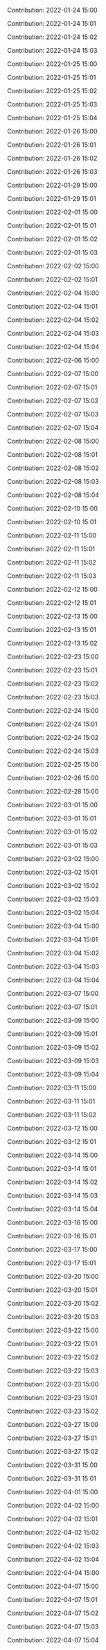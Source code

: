 Contribution: 2022-01-24 15:00

Contribution: 2022-01-24 15:01

Contribution: 2022-01-24 15:02

Contribution: 2022-01-24 15:03

Contribution: 2022-01-25 15:00

Contribution: 2022-01-25 15:01

Contribution: 2022-01-25 15:02

Contribution: 2022-01-25 15:03

Contribution: 2022-01-25 15:04

Contribution: 2022-01-26 15:00

Contribution: 2022-01-26 15:01

Contribution: 2022-01-26 15:02

Contribution: 2022-01-26 15:03

Contribution: 2022-01-29 15:00

Contribution: 2022-01-29 15:01

Contribution: 2022-02-01 15:00

Contribution: 2022-02-01 15:01

Contribution: 2022-02-01 15:02

Contribution: 2022-02-01 15:03

Contribution: 2022-02-02 15:00

Contribution: 2022-02-02 15:01

Contribution: 2022-02-04 15:00

Contribution: 2022-02-04 15:01

Contribution: 2022-02-04 15:02

Contribution: 2022-02-04 15:03

Contribution: 2022-02-04 15:04

Contribution: 2022-02-06 15:00

Contribution: 2022-02-07 15:00

Contribution: 2022-02-07 15:01

Contribution: 2022-02-07 15:02

Contribution: 2022-02-07 15:03

Contribution: 2022-02-07 15:04

Contribution: 2022-02-08 15:00

Contribution: 2022-02-08 15:01

Contribution: 2022-02-08 15:02

Contribution: 2022-02-08 15:03

Contribution: 2022-02-08 15:04

Contribution: 2022-02-10 15:00

Contribution: 2022-02-10 15:01

Contribution: 2022-02-11 15:00

Contribution: 2022-02-11 15:01

Contribution: 2022-02-11 15:02

Contribution: 2022-02-11 15:03

Contribution: 2022-02-12 15:00

Contribution: 2022-02-12 15:01

Contribution: 2022-02-13 15:00

Contribution: 2022-02-13 15:01

Contribution: 2022-02-13 15:02

Contribution: 2022-02-23 15:00

Contribution: 2022-02-23 15:01

Contribution: 2022-02-23 15:02

Contribution: 2022-02-23 15:03

Contribution: 2022-02-24 15:00

Contribution: 2022-02-24 15:01

Contribution: 2022-02-24 15:02

Contribution: 2022-02-24 15:03

Contribution: 2022-02-25 15:00

Contribution: 2022-02-26 15:00

Contribution: 2022-02-28 15:00

Contribution: 2022-03-01 15:00

Contribution: 2022-03-01 15:01

Contribution: 2022-03-01 15:02

Contribution: 2022-03-01 15:03

Contribution: 2022-03-02 15:00

Contribution: 2022-03-02 15:01

Contribution: 2022-03-02 15:02

Contribution: 2022-03-02 15:03

Contribution: 2022-03-02 15:04

Contribution: 2022-03-04 15:00

Contribution: 2022-03-04 15:01

Contribution: 2022-03-04 15:02

Contribution: 2022-03-04 15:03

Contribution: 2022-03-04 15:04

Contribution: 2022-03-07 15:00

Contribution: 2022-03-07 15:01

Contribution: 2022-03-09 15:00

Contribution: 2022-03-09 15:01

Contribution: 2022-03-09 15:02

Contribution: 2022-03-09 15:03

Contribution: 2022-03-09 15:04

Contribution: 2022-03-11 15:00

Contribution: 2022-03-11 15:01

Contribution: 2022-03-11 15:02

Contribution: 2022-03-12 15:00

Contribution: 2022-03-12 15:01

Contribution: 2022-03-14 15:00

Contribution: 2022-03-14 15:01

Contribution: 2022-03-14 15:02

Contribution: 2022-03-14 15:03

Contribution: 2022-03-14 15:04

Contribution: 2022-03-16 15:00

Contribution: 2022-03-16 15:01

Contribution: 2022-03-17 15:00

Contribution: 2022-03-17 15:01

Contribution: 2022-03-20 15:00

Contribution: 2022-03-20 15:01

Contribution: 2022-03-20 15:02

Contribution: 2022-03-20 15:03

Contribution: 2022-03-22 15:00

Contribution: 2022-03-22 15:01

Contribution: 2022-03-22 15:02

Contribution: 2022-03-22 15:03

Contribution: 2022-03-23 15:00

Contribution: 2022-03-23 15:01

Contribution: 2022-03-23 15:02

Contribution: 2022-03-27 15:00

Contribution: 2022-03-27 15:01

Contribution: 2022-03-27 15:02

Contribution: 2022-03-31 15:00

Contribution: 2022-03-31 15:01

Contribution: 2022-04-01 15:00

Contribution: 2022-04-02 15:00

Contribution: 2022-04-02 15:01

Contribution: 2022-04-02 15:02

Contribution: 2022-04-02 15:03

Contribution: 2022-04-02 15:04

Contribution: 2022-04-04 15:00

Contribution: 2022-04-07 15:00

Contribution: 2022-04-07 15:01

Contribution: 2022-04-07 15:02

Contribution: 2022-04-07 15:03

Contribution: 2022-04-07 15:04

